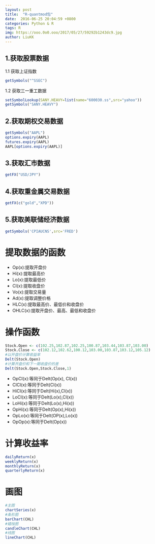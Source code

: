 ```yaml
---
layout: post
title:  "R-quantmod包"
date:  2016-06-25 20:04:59 +0800
categories: Python & R
tags: R
img: https://ooo.0o0.ooo/2017/05/27/59292b1243dc9.jpg
author: LiuKK
---
```



## 1.获取股票数据

1.1 获取上证指数


```r
getSymbols("^SSEC")
```

1.2 获取三一重工数据

```r
setSymbolLookup(SANY.HEAVY=list(name="600030.ss",src="yahoo"))
getSymbols("SANY.HEAVY")
```

## 2.获取期权交易数据


```r
getSymbols("AAPL")
options.expiry(AAPL)
futures.expiry(AAPL)
AAPL[options.expiry(AAPL)]
```

## 3.获取汇市数据


```r
getFX("USD/JPY")
```

## 4.获取重金属交易数据


```r
getFX(c("gold","XPD"))
```

## 5.获取美联储经济数据

```r
getSymbols('CPIAUCNS',src='FRED')
```

# 提取数据的函数

- Op(x):提取开盘价
- Hi(x):提取最高价
- Lo(x):提取最低价
- Cl(x):提取收盘价
- Vo(x):提取交易量
- Ad(x):提取调整价格
- HLC(x):提取最高价、最低价和收盘价
- OHLC(x):提取开盘价、最高、最低和收盘价

# 操作函数


```r
Stock.Open <- c(102.25,102.87,102.25,100.87,103.44,103.87,103.00)
Stock.Close <- c(102.12,102.62,100.12,103.00,103.87,103.12,105.12)
#以开盘价计算收益率
Delt(Stock.Open)
#计算开盘价和下一期收盘价的差
Delt(Stock.Open,Stock.Close,1)
```

- OpCl(x):等同于Delt(Op(x), Cl(x))
- ClCl(x):等同于Delt(Cl(x))
- HiCl(x):等同于Delt(Hi(x),Cl(x))
- LoCl(x):等同于Delt(Lo(x),Cl(x))
- LoHi(x):等同于Delt(Lo(x),Hi(x))
- OpHi(x):等同于Delt(Op(x),Hi(x))
- OpLo(x):等同于Delt(OP(x),Lo(x))
- OpOp(x):等同于Delt(Op(x))


# 计算收益率



```r
dailyReturn(x)
weeklyReturn(x)
monthlyReturn(x)
quarterlyReturn(x)
```


# 画图


```r
#主图
chartSeries(x)
#条形图
barChart(CHL)
#蜡烛图
candleChart(CHL)
#线图
lineChart(CHL)
```
